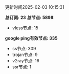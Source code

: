 更新时间2025-02-03 10:15:31

**总订阅: 23**
**总节点: 5898**
- vless节点: 15

**google ping有效节点: 335**
- ss节点: 309
- trojan节点: 9
- v2ray节点: 16
- ssr节点: 1
